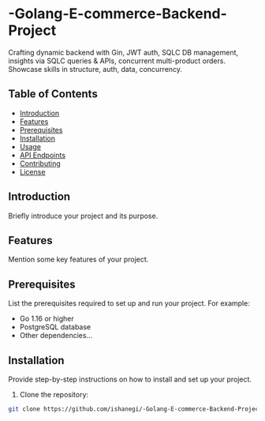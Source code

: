 # -Golang-E-commerce-Backend-Project

Crafting dynamic backend with Gin, JWT auth, SQLC DB management, insights via SQLC queries &amp; APIs, concurrent multi-product orders. Showcase skills in structure, auth, data, concurrency.

## Table of Contents

- [Introduction](#introduction)
- [Features](#features)
- [Prerequisites](#prerequisites)
- [Installation](#installation)
- [Usage](#usage)
- [API Endpoints](#api-endpoints)
- [Contributing](#contributing)
- [License](#license)

## Introduction

Briefly introduce your project and its purpose.

## Features

Mention some key features of your project.

## Prerequisites

List the prerequisites required to set up and run your project. For example:

- Go 1.16 or higher
- PostgreSQL database
- Other dependencies...

## Installation

Provide step-by-step instructions on how to install and set up your project.

1. Clone the repository:

```bash
git clone https://github.com/ishanegi/-Golang-E-commerce-Backend-Project
